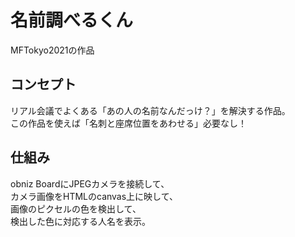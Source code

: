 # 名前調べるくん

MFTokyo2021の作品

## コンセプト

リアル会議でよくある「あの人の名前なんだっけ？」を解決する作品。<br/>
この作品を使えば「名刺と座席位置をあわせる」必要なし！

## 仕組み

obniz BoardにJPEGカメラを接続して、<br/>
カメラ画像をHTMLのcanvas上に映して、<br/>
画像のピクセルの色を検出して、<br/>
検出した色に対応する人名を表示。

